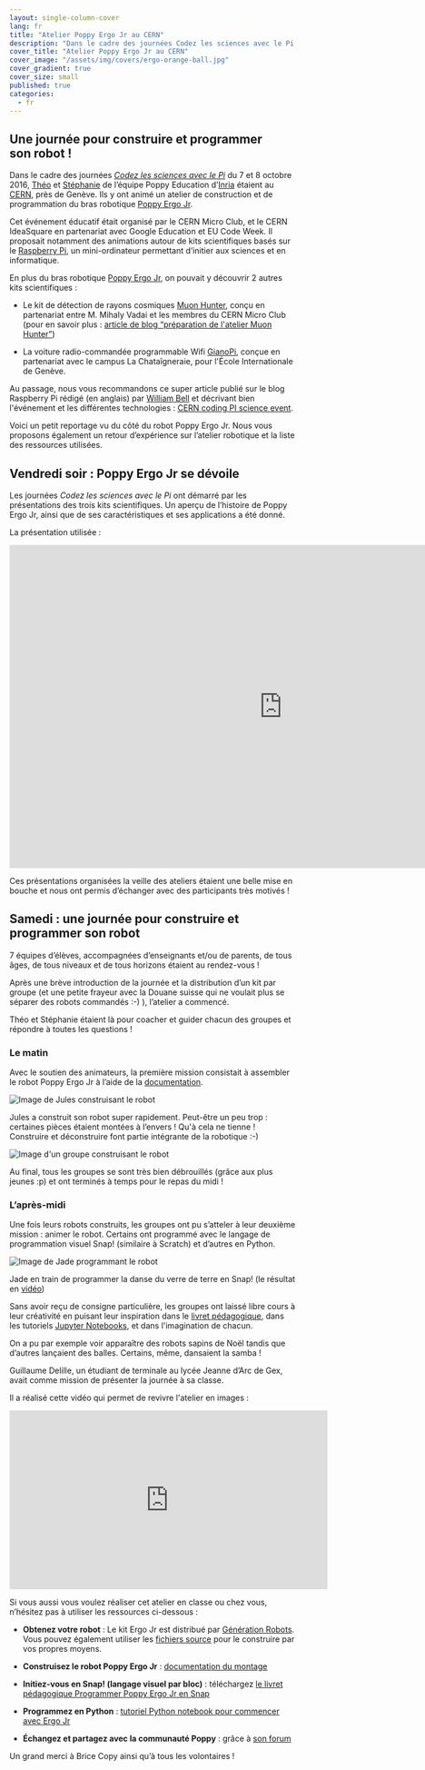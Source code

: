 ```yaml
---
layout: single-column-cover
lang: fr
title: "Atelier Poppy Ergo Jr au CERN"
description: "Dans le cadre des journées Codez les sciences avec le Pi l'équipe Poppy Education d’Inria était au CERN pour animer un atelier autour du bras robotique Poppy Ergo Jr"
cover_title: "Atelier Poppy Ergo Jr au CERN"
cover_image: "/assets/img/covers/ergo-orange-ball.jpg"
cover_gradient: true
cover_size: small
published: true
categories:
  - fr
---
```


## Une journée pour construire et programmer son robot !

Dans le cadre des journées _[Codez les sciences avec le Pi][5]_ du 7 et 8 octobre 2016, [Théo][1] et [Stéphanie][2] de l’équipe Poppy Education d’[Inria][3] étaient au [CERN][4], près de Genève. Ils y ont animé un atelier de construction et de programmation du bras robotique [Poppy Ergo Jr][22].

Cet événement éducatif était organisé par le CERN Micro Club, et le CERN IdeaSquare en partenariat avec Google Education et EU Code Week. Il proposait notamment des animations autour de kits scientifiques basés sur le [Raspberry Pi][6], un mini-ordinateur permettant d’initier aux sciences et en informatique.

En plus du bras robotique [Poppy Ergo Jr][7], on pouvait y découvrir 2 autres kits scientifiques :

* Le kit de détection de rayons cosmiques [Muon Hunter][8], conçu en partenariat entre M. Mihaly Vadai et les membres du CERN Micro Club (pour en savoir plus : [article de blog “préparation de l'atelier Muon Hunter”][9])

* La voiture radio-commandée programmable Wifi [GianoPi][10], conçue en partenariat avec le campus La Chataîgneraie, pour l'École Internationale de Genève.

Au passage, nous vous recommandons ce super article publié sur le blog Raspberry Pi rédigé (en anglais) par [William Bell][11] et décrivant bien l'événement et les différentes technologies : [CERN coding PI science event][12].

Voici un petit reportage vu du côté du robot Poppy Ergo Jr. Nous vous proposons également un retour d’expérience sur l’atelier robotique et la liste des ressources utilisées.


## Vendredi soir : Poppy Ergo Jr se dévoile

Les journées _Codez les sciences avec le Pi_ ont démarré par les présentations des trois kits scientifiques. Un aperçu de l’histoire de Poppy Ergo Jr, ainsi que de ses caractéristiques et ses applications a été donné.

La présentation utilisée :

<iframe src="https://docs.google.com/presentation/d/1E193qUCO5TAnV4zEZCL33RsDSIsjL_CgtT5bo4FvZ2A/embed?start=false&loop=false&delayms=3000" frameborder="0" width="960" height="569" allowfullscreen="true" mozallowfullscreen="true" webkitallowfullscreen="true"></iframe>

Ces présentations organisées la veille des ateliers étaient une belle mise en bouche et nous ont permis d’échanger avec des participants très motivés !


## Samedi : une journée pour construire et programmer son robot

7 équipes d’élèves, accompagnées d’enseignants et/ou de parents, de tous âges, de tous niveaux et de tous horizons étaient au rendez-vous !

Après une brève introduction de la journée et la distribution d’un kit par groupe (et une petite frayeur avec la Douane suisse qui ne voulait plus se séparer des robots commandés :-) ), l’atelier a commencé.

Théo et Stéphanie étaient là pour coacher et guider chacun des groupes et répondre à toutes les questions !

### Le matin

Avec le soutien des animateurs, la première mission consistait à assembler le robot Poppy Ergo Jr à l’aide de la [documentation][13].

![Image de Jules construisant le robot](/assets/img/posts/cern-workshop/jules.jpg)

Jules a construit son robot super rapidement. Peut-être un peu trop : certaines pièces étaient montées à l’envers ! Qu'à cela ne tienne ! Construire et déconstruire font partie intégrante de la robotique :-)

![Image d'un groupe construisant le robot](/assets/img/posts/cern-workshop/group.jpg)

Au final, tous les groupes se sont très bien débrouillés (grâce aux plus jeunes :p) et ont terminés à temps pour le repas du midi !


### L’après-midi

Une fois leurs robots construits, les groupes ont pu s’atteler à leur deuxième mission : animer le robot. Certains ont programmé avec le langage de programmation visuel Snap! (similaire à Scratch) et d’autres en Python.

![Image de Jade programmant le robot](/assets/img/posts/cern-workshop/jade.jpg)

Jade en train de programmer la danse du verre de terre en Snap! (le résultat en [vidéo][14])

Sans avoir reçu de consigne particulière, les groupes ont laissé libre cours à leur créativité en puisant leur inspiration dans le [livret pédagogique][23], dans les tutoriels [Jupyter Notebooks][24], et dans l'imagination de chacun.

On a pu par exemple voir apparaître des robots sapins de Noël tandis que d’autres lançaient des balles. Certains, même, dansaient la samba !

Guillaume Delille, un étudiant de terminale au lycée Jeanne d’Arc de Gex, avait comme mission de présenter la journée à sa classe.

Il a réalisé cette vidéo qui permet de revivre l'atelier en images :

<div class="flex-video ratio-16-9">
  <iframe width="560" height="315" src="https://www.youtube.com/embed/yP1NADtvSWo?rel=0&amp;controls=0&amp;showinfo=0" frameborder="0" allowfullscreen></iframe>
</div>

Si vous aussi vous voulez réaliser cet atelier en classe ou chez vous, n’hésitez pas à utiliser les ressources ci-dessous :

* **Obtenez votre robot** : Le kit Ergo Jr est distribué par [Génération Robots][15].  Vous pouvez également utiliser les [fichiers source][16] pour le construire par vos propres moyens.

* **Construisez le robot Poppy Ergo Jr** : [documentation du montage][17]

* **Initiez-vous en Snap! (langage visuel par bloc)** : téléchargez [le livret pédagogique Programmer Poppy Ergo Jr en Snap][18]

* **Programmez en Python** : [tutoriel Python notebook pour commencer avec Ergo Jr][20]

* **Échangez et partagez avec la communauté Poppy** : grâce à [son forum][21]

Un grand merci à Brice Copy ainsi qu’à tous les volontaires !


[1]: https://twitter.com/show0k_
[2]: https://twitter.com/Sblackpowder
[3]: https://flowers.inria.fr/
[4]: http://home.cern/fr/about
[5]: http://coding-pi-science-day.web.cern.ch/coding-pi-science-day/
[6]: https://www.raspberrypi.org/
[7]: https://www.poppy-project.org/en/robots/poppy-ergo-jr
[8]: http://www.muonhunter.com/
[9]: https://coding-pi-science-day.web.cern.ch/coding-pi-science-day/blog/posts/muon-hunter-preparation-meeting/
[10]: https://github.com/cmcrobotics/drivar
[11]: https://twitter.com/WilliamHBell
[12]: https://www.raspberrypi.org/blog/cern-coding-pi-science-event/
[13]: https://docs.poppy-project.org/fr/assembly-guides/ergo-jr/index.html
[14]: https://youtu.be/BTx-b0MQMKg
[15]: https://www.generationrobots.com/en/328-poppy-ergo-jr-robot
[16]: https://github.com/poppy-project/poppy-ergo-jr
[17]: https://docs.poppy-project.org/en/assembly-guides/ergo-jr/index.html
[18]: https://drive.google.com/uc?export=download&id=0B2jV8VX-lQHwTUxXZjF3OGxHVGM
[19]: https://docs.poppy-project.org/en/programming/snap.html
[20]: https://github.com/poppy-project/community-notebooks/blob/master/demo/poppy-ergo_Record%2C%20Save%2C%20and%20Play%20Moves.ipynb
[21]: https://forum.poppy-project.org/c/education
[22]: https://pixees.fr/dans-la-famille-poppy-je-voudrais-le-robot-ergo-jr/
[23]: https://drive.google.com/file/d/0B2jV8VX-lQHwTUxXZjF3OGxHVGM/view
[24]: https://github.com/poppy-project/poppy-ergo-jr/tree/master/software/samples/notebooks
